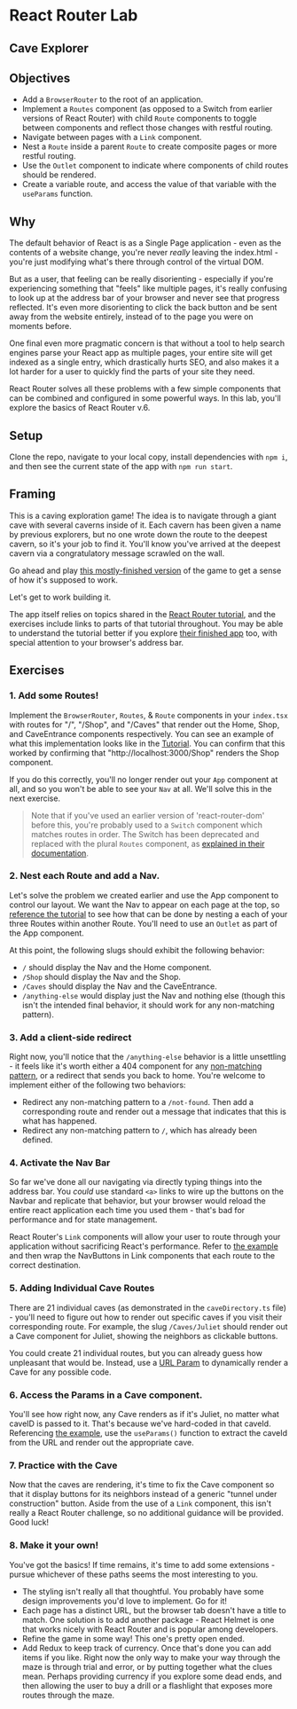 # React Router Lab

## Cave Explorer

## Objectives

- Add a `BrowserRouter` to the root of an application.
- Implement a `Routes` component (as opposed to a Switch from earlier versions of React Router) with child `Route` components to toggle between components and reflect those changes with restful routing.
- Navigate between pages with a `Link` component.
- Nest a `Route` inside a parent `Route` to create composite pages or more restful routing.
- Use the `Outlet` component to indicate where components of child routes should be rendered.
- Create a variable route, and access the value of that variable with the `useParams` function.

## Why

The default behavior of React is as a Single Page application - even as the contents of a website change, you're never _really_ leaving the index.html - you're just modifying what's there through control of the virtual DOM.

But as a user, that feeling can be really disorienting - especially if you're experiencing something that "feels" like multiple pages, it's really confusing to look up at the address bar of your browser and never see that progress reflected. It's even more disorienting to click the back button and be sent away from the website entirely, instead of to the page you were on moments before.

One final even more pragmatic concern is that without a tool to help search engines parse your React app as multiple pages, your entire site will get indexed as a single entry, which drastically hurts SEO, and also makes it a lot harder for a user to quickly find the parts of your site they need.

React Router solves all these problems with a few simple components that can be combined and configured in some powerful ways. In this lab, you'll explore the basics of React Router v.6.

## Setup

Clone the repo, navigate to your local copy, install dependencies with `npm i`, and then see the current state of the app with `npm run start`.

## Framing

This is a caving exploration game! The idea is to navigate through a giant cave with several caverns inside of it. Each cavern has been given a name by previous explorers, but no one wrote down the route to the deepest cavern, so it's your job to find it. You'll know you've arrived at the deepest cavern via a congratulatory message scrawled on the wall.

Go ahead and play [this mostly-finished version](https://cave-routes.netlify.app/) of the game to get a sense of how it's supposed to work.

Let's get to work building it.

The app itself relies on topics shared in the [React Router tutorial](https://reactrouter.com/docs/en/v6/getting-started/tutorial), and the exercises include links to parts of that tutorial throughout. You may be able to understand the tutorial better if you explore [their finished app](https://stackblitz.com/edit/github-agqlf5?file=src/App.jsx) too, with special attention to your browser's address bar.

## Exercises

### 1. Add some Routes!

Implement the `BrowserRouter`, `Routes`, & `Route` components in your `index.tsx` with routes for "/", "/Shop", and "/Caves" that render out the Home, Shop, and CaveEntrance components respectively. You can see an example of what this implementation looks like in the [Tutorial](https://reactrouter.com/docs/en/v6/getting-started/tutorial#add-some-routes). You can confirm that this worked by confirming that "http://localhost:3000/Shop" renders the Shop component.

If you do this correctly, you'll no longer render out your `App` component at all, and so you won't be able to see your `Nav` at all. We'll solve this in the next exercise.

> Note that if you've used an earlier version of 'react-router-dom' before this, you're probably used to a `Switch` component which matches routes in order. The Switch has been deprecated and replaced with the plural `Routes` component, as [explained in their documentation](https://reactrouter.com/docs/en/v6/upgrading/v5#upgrade-all-switch-elements-to-routes).

### 2. Nest each Route and add a Nav.

Let's solve the problem we created earlier and use the App component to control our layout. We want the Nav to appear on each page at the top, so [reference the tutorial](https://reactrouter.com/docs/en/v6/getting-started/tutorial#nested-routes) to see how that can be done by nesting a each of your three Routes within another Route. You'll need to use an `Outlet` as part of the App component.

At this point, the following slugs should exhibit the following behavior:

- `/` should display the Nav and the Home component.
- `/Shop` should display the Nav and the Shop.
- `/Caves` should display the Nav and the CaveEntrance.
- `/anything-else` would display just the Nav and nothing else (though this isn't the intended final behavior, it should work for any non-matching pattern).

### 3. Add a client-side redirect

Right now, you'll notice that the `/anything-else` behavior is a little unsettling - it feels like it's worth either a 404 component for any [non-matching pattern](https://reactrouter.com/docs/en/v6/getting-started/tutorial#adding-a-no-match-route), or a redirect that sends you back to home. You're welcome to implement either of the following two behaviors:

- Redirect any non-matching pattern to a `/not-found`. Then add a corresponding route and render out a message that indicates that this is what has happened.
- Redirect any non-matching pattern to `/`, which has already been defined.

### 4. Activate the Nav Bar

So far we've done all our navigating via directly typing things into the address bar. You _could_ use standard `<a>` links to wire up the buttons on the Navbar and replicate that behavior, but your browser would reload the entire react application each time you used them - that's bad for performance and for state management.

React Router's `Link` components will allow your user to route through your application without sacrificing React's performance. Refer to [the example](https://reactrouter.com/docs/en/v6/getting-started/tutorial#add-some-links) and then wrap the NavButtons in Link components that each route to the correct destination.

### 5. Adding Individual Cave Routes

There are 21 individual caves (as demonstrated in the `caveDirectory.ts` file) - you'll need to figure out how to render out specific caves if you visit their corresponding route. For example, the slug `/Caves/Juliet` should render out a Cave component for Juliet, showing the neighbors as clickable buttons.

You could create 21 individual routes, but you can already guess how unpleasant that would be. Instead, use a [URL Param](https://reactrouter.com/docs/en/v6/getting-started/tutorial#reading-url-params) to dynamically render a Cave for any possible code.

### 6. Access the Params in a Cave component.

You'll see how right now, any Cave renders as if it's Juliet, no matter what caveID is passed to it. That's because we've hard-coded in that caveId. Referencing [the example](https://reactrouter.com/docs/en/v6/getting-started/tutorial#reading-url-params), use the `useParams()` function to extract the caveId from the URL and render out the appropriate cave.

### 7. Practice with the Cave

Now that the caves are rendering, it's time to fix the Cave component so that it display buttons for its neighbors instead of a generic "tunnel under construction" button. Aside from the use of a `Link` component, this isn't really a React Router challenge, so no additional guidance will be provided. Good luck!

### 8. Make it your own!

You've got the basics! If time remains, it's time to add some extensions - pursue whichever of these paths seems the most interesting to you.

- The styling isn't really all that thoughtful. You probably have some design improvements you'd love to implement. Go for it!
- Each page has a distinct URL, but the browser tab doesn't have a title to match. One solution is to add another package - React Helmet is one that works nicely with React Router and is popular among developers.
- Refine the game in some way! This one's pretty open ended.
- Add Redux to keep track of currency. Once that's done you can add items if you like. Right now the only way to make your way through the maze is through trial and error, or by putting together what the clues mean. Perhaps providing currency if you explore some dead ends, and then allowing the user to buy a drill or a flashlight that exposes more routes through the maze.
